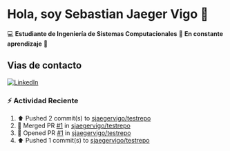 # Hola, soy Sebastian Jaeger Vigo 👋

:computer: **Estudiante de Ingeniería de Sistemas Computacionales**
:pencil: **En constante aprendizaje** :rocket:

## Vias de contacto

<a href="https://www.linkedin.com/in/sebastian-jaeger-vigo-911339169/" target="_blank">
  <img src="https://img.shields.io/badge/LinkedIn-Conectar-blue?style=for-the-badge&logo=linkedin" alt="LinkedIn">
</a>



### ⚡ Actividad Reciente
<!--RECENT_ACTIVITY:start-->
1. ⬆️ Pushed 2 commit(s) to [sjaegervigo/testrepo](https://github.com/sjaegervigo/testrepo)<br>
2. 🎉 Merged PR [#1](https://github.com/sjaegervigo/testrepo/pull/1) in [sjaegervigo/testrepo](https://github.com/sjaegervigo/testrepo)<br>
3. 💪 Opened PR [#1](https://github.com/sjaegervigo/testrepo/pull/1) in [sjaegervigo/testrepo](https://github.com/sjaegervigo/testrepo)<br>
4. ⬆️ Pushed 1 commit(s) to [sjaegervigo/testrepo](https://github.com/sjaegervigo/testrepo)<br>
<!--RECENT_ACTIVITY:end-->


<!--
**sjaegervigo/sjaegervigo** is a ✨ _special_ ✨ repository because its `README.md` (this file) appears on your GitHub profile.

Here are some ideas to get you started:

- 🔭 I’m currently working on ...
- 🌱 I’m currently learning ...
- 👯 I’m looking to collaborate on ...
- 🤔 I’m looking for help with ...
- 💬 Ask me about ...
- 📫 How to reach me: ...
- 😄 Pronouns: ...
- ⚡ Fun fact: ...
-->
